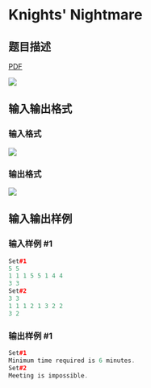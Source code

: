 # Knights&#039; Nightmare

## 题目描述

[problemUrl]: https://uva.onlinejudge.org/index.php?option=com_onlinejudge&Itemid=8&category=16&page=show_problem&problem=1367

[PDF](https://uva.onlinejudge.org/external/104/p10426.pdf)

![](https://cdn.luogu.com.cn/upload/vjudge_pic/UVA10426/fd3659ae6b46026c8ebb6ecf3e844ad4de3c0f09.png)

## 输入输出格式

### 输入格式

![](https://cdn.luogu.com.cn/upload/vjudge_pic/UVA10426/787ca385c77dee4e92d0a6083c3faba0bf28ecf0.png)

### 输出格式

![](https://cdn.luogu.com.cn/upload/vjudge_pic/UVA10426/10aee4d15d7444c9fad5f06817abcba34f5162c1.png)

## 输入输出样例

### 输入样例 #1

```cpp
Set#1
5 5
1 1 1 5 5 1 4 4
3 3
Set#2
3 3
1 1 1 2 1 3 2 2
3 2
```


### 输出样例 #1

```cpp
Set#1
Minimum time required is 6 minutes.
Set#2
Meeting is impossible.
```


